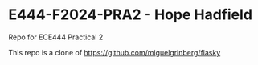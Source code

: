 # E444-F2024-PRA2 - Hope Hadfield

Repo for ECE444 Practical 2

This repo is a clone of https://github.com/miguelgrinberg/flasky